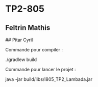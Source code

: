 # TP2-805

## Feltrin Mathis
## Pitar Cyril


Commande pour compiler :

./gradlew build


Commande pour lancer le projet :

java -jar build/libs/I805_TP2_Lambada.jar
